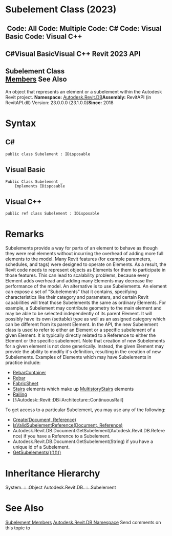 # Subelement Class (2023)

﻿
 Code: All Code: Multiple Code: C# Code: Visual Basic Code: Visual C++   
---  
C#Visual BasicVisual C++
Revit 2023 API  
---  
Subelement Class  
[Members](baba8e36-78fa-82b2-5ccf-0e178ecbaa6e.md "Subelement Members") See Also  
---  
An object that represents an element or a subelement within the Autodesk Revit project. 
**Namespace:** [Autodesk.Revit.DB](87546ba7-461b-c646-cbb1-2cb8f5bff8b2.md "Autodesk.Revit.DB Namespace")**Assembly:** RevitAPI (in RevitAPI.dll) Version: 23.0.0.0 (23.1.0.0)**Since:** 2018 
# Syntax
C#  
---  
```text
public class Subelement : IDisposable
```
  
Visual Basic  
---  
```text
Public Class Subelement _
	Implements IDisposable
```
  
Visual C++  
---  
```text
public ref class Subelement : IDisposable
```
  
# Remarks
Subelements provide a way for parts of an element to behave as though they were real elements without incurring the overhead of adding more full elements to the model.
Many Revit features (for example parameters, schedules, and tags) were designed to operate on Elements. As a result, the Revit code needs to represent objects as Elements for them to participate in those features. This can lead to scalability problems, because every Element adds overhead and adding many Elements may decrease the performance of the model. An alternative is to use Subelements. An element can expose a set of "Subelements" that it contains, specifying characteristics like their category and parameters, and certain Revit capabilities will treat those Subelements the same as ordinary Elements. For example, a Subelement may contribute geometry to the main element and may be able to be selected independently of its parent Element. It will possibly have its own (settable) type as well as an assigned category which can be different from its parent Element. 
In the API, the new Subelement class is used to refer to either an Element or a specific subelement of a given Element. It is typically directly related to a Reference to either the Element or the specific subelement. Note that creation of new Subelements for a given element is not done generically. Instead, the given Element may provide the ability to modify it's definition, resulting in the creation of new Subelements.
Examples of Elements which may have Subelements in practice include: 
  * [RebarContainer](61979a57-facc-d97a-7a35-ee04eed59156.md "RebarContainer Class")
  * [Rebar](70fd7426-f4a4-591c-8c06-3c18dda45e7d.md "Rebar Class")
  * [FabricSheet](1f420619-ab30-942a-e5b6-028b7ff3889f.md "FabricSheet Class")
  * [Stairs](45e2c068-7e52-c84a-cfb8-a53c531d28fa.md "Stairs Class") elements which make up [MultistoryStairs](8b07cbff-013c-889f-8807-703e63a91923.md "MultistoryStairs Class") elements
  * [Railing](4af1265f-859e-123b-ada5-a479324f3dee.md "Railing Class")
  * [!:Autodesk::Revit::DB::Architecture::ContinuousRail]

To get access to a particular Subelement, you may use any of the following: 
  * [Create(Document, Reference)](2df166ab-238b-1690-bd3e-2033778b9542.md "Create Method")
  * [IsValidSubelementReference(Document, Reference)](89deea46-e7ab-6e7a-a363-665a2eb4b012.md "IsValidSubelementReference Method")
  * Autodesk.Revit.DB.Document.GetSubelement(Autodesk.Revit.DB.Reference) if you have a Reference to a Subelement.
  * Autodesk.Revit.DB.Document.GetSubelement(String) if you have a unique id of a Subelement.
  * [GetSubelements()()()()](feabfd59-bd0f-ab61-34a1-d0d22f58c881.md "GetSubelements Method")

# Inheritance Hierarchy
System..::..Object Autodesk.Revit.DB..::..Subelement
# See Also
[Subelement Members](baba8e36-78fa-82b2-5ccf-0e178ecbaa6e.md "Subelement Members")
[Autodesk.Revit.DB Namespace](87546ba7-461b-c646-cbb1-2cb8f5bff8b2.md "Autodesk.Revit.DB Namespace")
Send comments on this topic to 